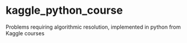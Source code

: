 # kaggle_python_course
Problems requiring algorithmic resolution, implemented in python from Kaggle courses

